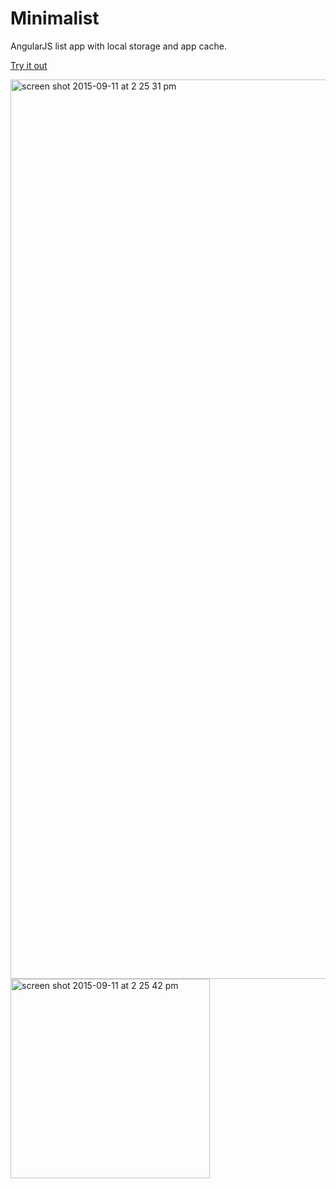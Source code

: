 # Minimalist

AngularJS list app with local storage and app cache.

[Try it out](http://minimalist.ngokevin.com)

<img width="1439" alt="screen shot 2015-09-11 at 2 25 31 pm" src="https://cloud.githubusercontent.com/assets/674727/9826717/28203c6e-5891-11e5-9d92-2f5c20d938f2.png">

<img width="319" alt="screen shot 2015-09-11 at 2 25 42 pm" src="https://cloud.githubusercontent.com/assets/674727/9826718/28246ee2-5891-11e5-9b4e-9f91efb94e89.png">
